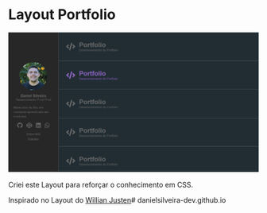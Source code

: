 # Layout Portfolio

![Imagem do Portfolio](./src/assets/portfolio_print.png)

Criei este Layout para reforçar o conhecimento em CSS. 
 
Inspirado no Layout do [Willian Justen](https://willianjusten.com.br/)# danielsilveira-dev.github.io
